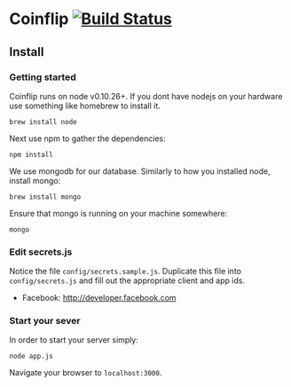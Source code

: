 # Coinflip [![Build Status](https://travis-ci.org/RepublicOfKids/coinflip.png?branch=master)](https://travis-ci.org/RepublicOfKids/coinflip)

## Install


### Getting started

Coinflip runs on node v0.10.26+. If you dont have nodejs on your hardware use something like homebrew to install it.

```
brew install node
```

Next use npm to gather the dependencies:

```
npm install
```

We use mongodb for our database. Similarly to how you installed node, install mongo:

```
brew install mongo
```

Ensure that mongo is running on your machine somewhere:

```
mongo
```

### Edit secrets.js

Notice the file `config/secrets.sample.js`. Duplicate this file into `config/secrets.js` and fill out the appropriate client and app ids. 

- Facebook: http://developer.facebook.com


### Start your sever

In order to start your server simply:

```
node app.js
```

Navigate your browser to `localhost:3000`.
